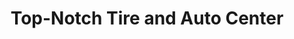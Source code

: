 ---
title: "Top-Notch Tire and Auto Center"
url: /sandston/top-notch-tire-and-auto-center/
shop: car repair
---